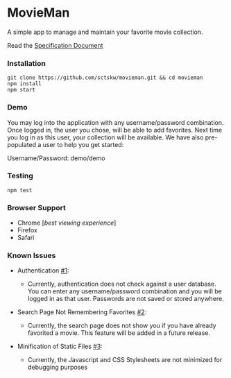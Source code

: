 MovieMan
========

A simple app to manage and maintain your favorite movie collection.

Read the [Specification Document](https://github.com/sctskw/movieman/wiki/Spec-Doc)


### Installation
```
git clone https://github.com/sctskw/movieman.git && cd movieman
npm install
npm start
```

### Demo

You may log into the application with any username/password combination. Once logged in, the user you chose, will be able to add favorites. Next time you log in as this user, your collection will be available. We have also pre-populated a user to help you get started:

Username/Password: demo/demo

### Testing
```
npm test
```

### Browser Support
- Chrome [_best viewing experience_]
- Firefox
- Safari

### Known Issues
- Authentication [#1](../../issues/1):
    - Currently, authentication does not check against a user database. You can enter any username/password combination and you will be logged in as that user. Passwords are not saved or stored anywhere.

- Search Page Not Remembering Favorites [#2](../../issues/2):
    - Currently, the search page does not show you if you have already favorited a movie. This feature will be added in a future release.

- Minification of Static Files [#3](../../issues/3):
    - Currently, the Javascript and CSS Stylesheets are not minimized for debugging purposes

